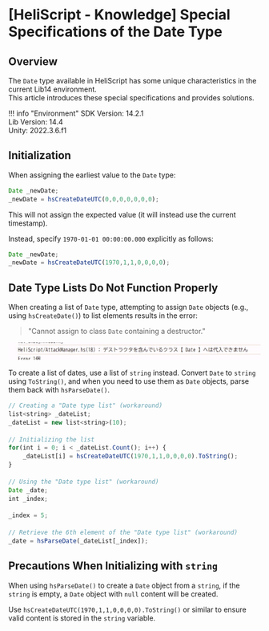 # [HeliScript - Knowledge] Special Specifications of the Date Type

## Overview

The `Date` type available in HeliScript has some unique characteristics in the current Lib14 environment.  
This article introduces these special specifications and provides solutions.

!!! info "Environment"
    SDK Version: 14.2.1<br>
    Lib Version: 14.4<br>
    Unity: 2022.3.6.f1  

## Initialization

When assigning the earliest value to the `Date` type:

```javascript
Date _newDate;
_newDate = hsCreateDateUTC(0,0,0,0,0,0,0);
```

This will not assign the expected value (it will instead use the current timestamp).  

Instead, specify `1970-01-01 00:00:00.000` explicitly as follows:

```javascript
Date _newDate;
_newDate = hsCreateDateUTC(1970,1,1,0,0,0,0);
```

## Date Type Lists Do Not Function Properly

When creating a list of `Date` type, attempting to assign `Date` objects (e.g., using `hsCreateDate()`) to list elements results in the error:

> "Cannot assign to class `Date` containing a destructor."

![DateSpecialSpecifications](img/DateSpecialSpecifications.jpg)

To create a list of dates, use a list of `string` instead. Convert `Date` to `string` using `ToString()`, and when you need to use them as `Date` objects, parse them back with `hsParseDate()`.

```javascript
// Creating a "Date type list" (workaround)
list<string> _dateList;
_dateList = new list<string>(10);

// Initializing the list
for(int i = 0; i < _dateList.Count(); i++) {
    _dateList[i] = hsCreateDateUTC(1970,1,1,0,0,0,0).ToString();
}

// Using the "Date type list" (workaround)
Date _date;
int _index;

_index = 5;

// Retrieve the 6th element of the "Date type list" (workaround)
_date = hsParseDate(_dateList[_index]);
```

## Precautions When Initializing with `string`

When using `hsParseDate()` to create a `Date` object from a `string`, if the `string` is empty, a `Date` object with `null` content will be created.  

Use `hsCreateDateUTC(1970,1,1,0,0,0,0).ToString()` or similar to ensure valid content is stored in the `string` variable.